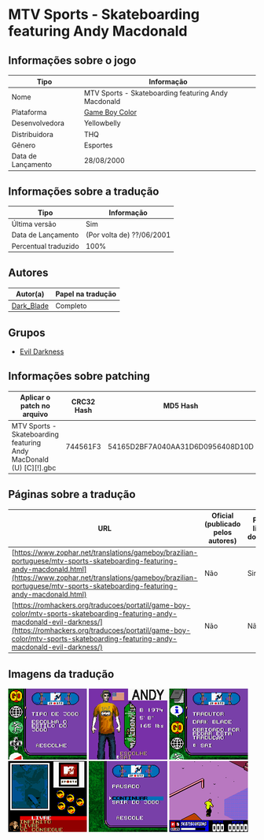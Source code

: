 # MTV Sports - Skateboarding featuring Andy Macdonald

## Informações sobre o jogo

| Tipo | Informação |
| ----------- | ----------- |
| Nome | MTV Sports \- Skateboarding featuring Andy Macdonald |
| Plataforma | [Game Boy Color](../) |
| Desenvolvedora | Yellowbelly |
| Distribuidora | THQ |
| Gênero | Esportes |
| Data de Lançamento | 28/08/2000 |

## Informações sobre a tradução

| Tipo | Informação |
| ----------- | ----------- |
| Última versão | Sim |
| Data de Lançamento | (Por volta de) ??/06/2001 |
| Percentual traduzido | 100% |

## Autores

| Autor(a) | Papel na tradução |
| ----------- | ----------- |
| [Dark\_Blade](../../../autores/dark_blade/) | Completo |

## Grupos

* [Evil Darkness](../../../grupos/evil-darkness/)

## Informações sobre patching

| Aplicar o patch no arquivo | CRC32 Hash | MD5 Hash |
| ----------- | ----------- | ----------- |
| MTV Sports \- Skateboarding featuring Andy MacDonald \(U\) \[C\]\[\!\]\.gbc | 744561F3 | 54165D2BF7A040AA31D6D0956408D10D |

## Páginas sobre a tradução

| URL | Oficial (publicado pelos autores) | Possuí link de download |
| ----------- | ----------- | ----------- |
| [https://www.zophar.net/translations/gameboy/brazilian-portuguese/mtv-sports-skateboarding-featuring-andy-macdonald.html](https://www.zophar.net/translations/gameboy/brazilian-portuguese/mtv-sports-skateboarding-featuring-andy-macdonald.html) | Não | Sim |
| [https://romhackers.org/traducoes/portatil/game-boy-color/mtv-sports-skateboarding-featuring-andy-macdonald-evil-darkness/](https://romhackers.org/traducoes/portatil/game-boy-color/mtv-sports-skateboarding-featuring-andy-macdonald-evil-darkness/) | Não | Não |

## Imagens da tradução

![Imagem de exemplo da tradução 1](1.png)
![Imagem de exemplo da tradução 2](2.png)
![Imagem de exemplo da tradução 3](3.png)
![Imagem de exemplo da tradução 4](4.png)
![Imagem de exemplo da tradução 5](5.png)
![Imagem de exemplo da tradução 6](6.png)